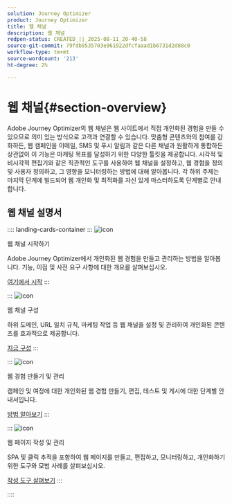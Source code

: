 ```yaml
---
solution: Journey Optimizer
product: Journey Optimizer
title: 웹 채널
description: 웹 채널
redpen-status: CREATED_||_2025-08-11_20-40-58
source-git-commit: 79fdb9535703e961922dfcfaaad1b6731d2d88c0
workflow-type: tm+mt
source-wordcount: '213'
ht-degree: 2%

---
```



# 웹 채널{#section-overview}

Adobe Journey Optimizer의 웹 채널은 웹 사이트에서 직접 개인화된 경험을 만들 수 있으므로 의미 있는 방식으로 고객과 연결할 수 있습니다. 맞춤형 콘텐츠와의 참여를 강화하든, 웹 캠페인을 이메일, SMS 및 푸시 알림과 같은 다른 채널과 원활하게 통합하든 상관없이 이 기능은 마케팅 목표를 달성하기 위한 다양한 툴킷을 제공합니다. 시각적 및 비시각적 편집기와 같은 직관적인 도구를 사용하여 웹 채널을 설정하고, 웹 경험을 정의 및 사용자 정의하고, 그 영향을 모니터링하는 방법에 대해 알아봅니다. 각 하위 주제는 마지막 단계에 빌드되어 웹 개인화 및 최적화를 자신 있게 마스터하도록 단계별로 안내합니다.

## 웹 채널 설명서

:::: landing-cards-container
:::
![icon](https://cdn.experienceleague.adobe.com/icons/circle-play.svg?lang=ko)

웹 채널 시작하기

Adobe Journey Optimizer에서 개인화된 웹 경험을 만들고 관리하는 방법을 알아봅니다. 기능, 이점 및 사전 요구 사항에 대한 개요를 살펴보십시오.

[여기에서 시작](../using/web/get-started-web.md)
:::

:::
![icon](https://cdn.experienceleague.adobe.com/icons/gear.svg?lang=ko)

웹 채널 구성

하위 도메인, URL 일치 규칙, 마케팅 작업 등 웹 채널을 설정 및 관리하여 개인화된 콘텐츠를 효과적으로 제공합니다.

[지금 구성](configure-web-channel-landing-page.md)
:::

:::
![icon](https://cdn.experienceleague.adobe.com/icons/list-check.svg?lang=ko)

웹 경험 만들기 및 관리

캠페인 및 여정에 대한 개인화된 웹 경험 만들기, 편집, 테스트 및 게시에 대한 단계별 안내서입니다.

[방법 알아보기](../using/web/create-web.md)
:::

:::
![icon](https://cdn.experienceleague.adobe.com/icons/screwdriver-wrench.svg?lang=ko)

웹 페이지 작성 및 관리

SPA 및 클릭 추적을 포함하여 웹 페이지를 만들고, 편집하고, 모니터링하고, 개인화하기 위한 도구와 모범 사례를 살펴보십시오.

[작성 도구 살펴보기](author-web-pages-landing-page.md)
:::

::::
